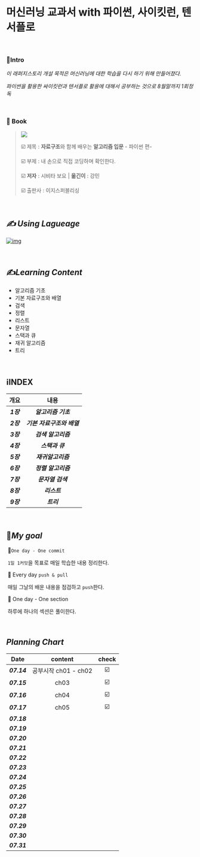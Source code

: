 # 머신러닝 교과서 with 파이썬, 사이킷런, 텐서플로

<br>

### :gem:Intro

_이 래퍼지스토리 개설 목적은 머신러닝에 대한 학습을 다시 하기 위해 만들어졌다._

_파이썬을 활용한 싸이킷런과 텐서플로 활용에 대해서 공부하는 것으로 8월말까지 1회정독_

<br>

###  📝 Book

> ![](http://image.yes24.com/goods/98809693/M)	
>
> :ballot_box_with_check: 제목 : **자료구조**와 함께 배우는 **알고리즘 입문** - 파이썬 편-
>
> :ballot_box_with_check: 부제 : 내 손으로 직접 코딩하며 확인한다.
>
> :ballot_box_with_check: **저자** :  시비타 보요 | **옮긴이** : 강민
>
> :ballot_box_with_check: 출판사 : 이지스퍼블리싱

<br>

## _✍ Using Lagueage_

[![img](https://camo.githubusercontent.com/dd7559df3804c36eeeb5da15bb3445ea66682b8ffc736e2dc737e1975056cbf4/68747470733a2f2f696d672e736869656c64732e696f2f62616467652f507974686f6e2d3337363641423f7374796c653d666c61742d737175617265266c6f676f3d507974686f6e266c6f676f436f6c6f723d7768697465)](https://camo.githubusercontent.com/dd7559df3804c36eeeb5da15bb3445ea66682b8ffc736e2dc737e1975056cbf4/68747470733a2f2f696d672e736869656c64732e696f2f62616467652f507974686f6e2d3337363641423f7374796c653d666c61742d737175617265266c6f676f3d507974686f6e266c6f676f436f6c6f723d7768697465)

<br>

## ✍_Learning Content_

- 알고리즘 기초
- 기본 자료구조와 배열
- 검색
- 정렬
- 리스트
- 문자열
- 스택과 큐
- 재귀 알고리즘
- 트리

<br>

## :information_source:INDEX

|   개요    |            내용            |
| :-------: | :------------------------: |
| ***1장*** |    ***알고리즘 기초***     |
| ***2장*** | ***기본 자료구조와 배열*** |
| ***3장*** |    ***검색 알고리즘***     |
| ***4장*** |      ***스택과 큐***       |
| ***5장*** |     ***재귀알고리즘***     |
| ***6장*** |    ***정렬 알고리즘***     |
| ***7장*** |     ***문자열 검색***      |
| ***8장*** |        ***리스트***        |
| ***9장*** |         ***트리***         |

<br>

## :dart:_My goal_

​	📌`One day - One commit`

​			`1일 1커밋`을 목표로 매일 학습한 내용 정리한다.

​	📌 Every day `push & pull`

​			매일 그날의 배운 내용을 점검하고 `push`한다.

​	📌 One day  - One section

​			하루에 하나의 섹션은 풀이한다.

<br>

## _Planning Chart_

|    Date     |       content        |          check          |
| :---------: | :------------------: | :---------------------: |
| ***07.14*** | 공부시작 ch01 - ch02 | :ballot_box_with_check: |
| ***07.15*** |         ch03         | :ballot_box_with_check: |
| ***07.16*** |         ch04         | :ballot_box_with_check: |
| ***07.17*** |         ch05         | :ballot_box_with_check: |
| ***07.18*** |                      |                         |
| ***07.19*** |                      |                         |
| ***07.20*** |                      |                         |
| ***07.21*** |                      |                         |
| ***07.22*** |                      |                         |
| ***07.23*** |                      |                         |
| ***07.24*** |                      |                         |
| ***07.25*** |                      |                         |
| ***07.26*** |                      |                         |
| ***07.27*** |                      |                         |
| ***07.28*** |                      |                         |
| ***07.29*** |                      |                         |
| ***07.30*** |                      |                         |
| ***07.31*** |                      |                         |

<br>

